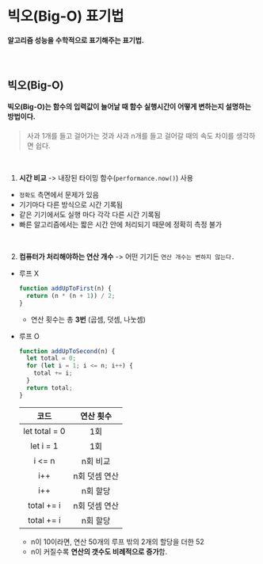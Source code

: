 # 빅오(Big-O) 표기법

#### 알고리즘 성능을 수학적으로 표기해주는 표기법.

<br/>

## 빅오(Big-O)

#### 빅오(Big-O)는 함수의 입력값이 늘어날 때 함수 실행시간이 어떻게 변하는지 설명하는 방법이다.

> 사과 1개를 들고 걸어가는 것과 사과 n개를 들고 걸어갈 때의 속도 차이를 생각하면 쉽다.

<br/>

1. **시간 비교** -> 내장된 타이밍 함수(`performance.now()`) 사용

- `정확도` 측면에서 문제가 있음
- 기기마다 다른 방식으로 시간 기록됨
- 같은 기기에서도 실행 마다 각각 다른 시간 기록됨
- 빠른 알고리즘에서는 짧은 시간 안에 처리되기 때문에 정확히 측정 불가

<br/>

2. **컴퓨터가 처리해야하는 연산 개수** -> 어떤 기기든 `연산 개수는 변하지 않는다.`

- 루프 X

  ```js
  function addUpToFirst(n) {
    return (n * (n + 1)) / 2;
  }
  ```

  - 연산 횟수는 총 **3번** (곱셈, 덧셈, 나눗셈)

- 루프 O

  ```js
  function addUpToSecond(n) {
    let total = 0;
    for (let i = 1; i <= n; i++) {
      total += i;
    }
    return total;
  }
  ```

  |     코드      |   연산 횟수   |
  | :-----------: | :-----------: |
  | let total = 0 |      1회      |
  |   let i = 1   |      1회      |
  |    i <= n     |   n회 비교    |
  |      i++      | n회 덧셈 연산 |
  |      i++      |   n회 할당    |
  |  total += i   | n회 덧셈 연산 |
  |  total += i   |   n회 할당    |

  - n이 10이라면, 연산 50개의 루프 밖의 2개의 할당을 더한 52
  - n이 커질수록 **연산의 갯수도 비례적으로 증가**함.
